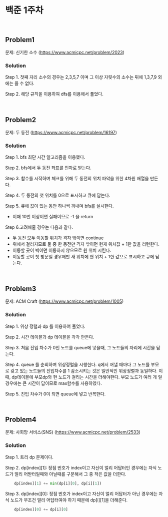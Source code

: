 # 백준 1주차 <br/><br/>

## Problem1

문제: 신기한 소수 (https://www.acmicpc.net/problem/2023)

### Solution

Step 1. 첫째 자리 소수의 경우는 2,3,5,7 이며 그 이상 자릿수의 소수는 뒤에 1,3,7,9 외에는 올 수 없다.

Step 2. 해당 규칙을 이용하여 dfs를 이용해서 풀었다.

<br/>

## Problem2

문제: 두 동전 (https://www.acmicpc.net/problem/16197)

### Solution

Step 1. bfs 최단 시간 알고리즘을 이용했다.

Step 2. bfs에서 두 동전 좌표를 인자로 받는다.

Step 3. 함수를 시작하며 체크를 위해 두 동전의 위치 파악을 위한 4차원 배열을 만든다.

Step 4. 두 동전의 첫 위치를 0으로 표시하고 큐에 담는다.

Step 5. 큐에 값이 있는 동안 하나씩 꺼내며 bfs를 실시한다. 
- 이때 10번 이상이면 실패이므로 -1 을 return

Step 6.고려해줄 경우는 다음과 같다.
- 두 동전 모두 이동할 위치가 격자 밖이면 continue
- 위에서 걸러지므로 둘 중 한 동전만 격자 밖이면 현재 위치값 + 1한 값을 리턴한다.
- 이동할 곳이 벽이면 이동하지 않으므로 원 위치 시킨다.
- 이동할 곳이 첫 방문일 경우에만 새 위치에 현 위치 + 1한 값으로 표시하고 큐에 담는다.


<br/>

## Problem3

문제: ACM Craft (https://www.acmicpc.net/problem/1005)

### Solution

Step 1. 위상 정렬과 dp 를 이용하여 풀었다.

Step 2. 시간 테이블과 dp 테이블을 각각 만든다.

Step 3. 처음 진입 차수가 0인 노드를 queue에 넣을때, 그 노드들의 자리에 시간을 담는다. 

Step 4. queue 를 순회하며 위상정렬을 시행한다. q에서 꺼낼 때마다 그 노드를 부모로 갖고 있는 노드들의 진입차수를 1 감소시키는 것은 일반적인 위상정렬과 동일하다. 이 때, dp테이블에 부모dp와 현 노드가 걸리는 시간을 더해야한다. 부모 노드가 여러 개 일경우에는 큰 시간이 답이므로 max함수를 사용하였다.

Step 5. 진입 차수가 0이 되면 queue에 넣고 반복한다.



<br/>

## Problem4

문제: 사회망 서비스(SNS) (https://www.acmicpc.net/problem/2533)

### Solution

Step 1. 트리 dp 문제이다.

Step 2. dp[index][1]: 정점 번호가 index이고 자신이 얼리 어답터인 경우에는 자식 노드가 얼리 어받터일때와 아닐때를 구분해서 그 중 작은 값을 더한다.

```python
    dp[index][1] += min(dp[i][0], dp[i][1])
```


Step 3. dp[index][0]: 정점 번호가 index이고 자신이 얼리 어답터가 아닌 경우에는 자식 노드가 무조건 얼리 어답터여야 하기 때문에 dp[i][1]을 더해준다. 

```python
    dp[index][0] += dp[i][0]
```








